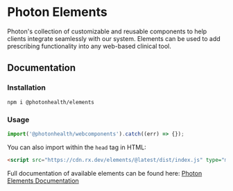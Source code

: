 # Photon Elements

Photon's collection of customizable and reusable components to help clients integrate seamlessly with our system. Elements can be used to add prescribing functionality into any web-based clinical tool.

## Documentation

### Installation

```shell
npm i @photonhealth/elements
```

### Usage

```javascript
import('@photonhealth/webcomponents').catch((err) => {});
```

You can also import within the `head` tag in HTML:

```html
<script src="https://cdn.rx.dev/elements/@latest/dist/index.js" type="module"></script>
```

Full documentation of available elements can be found here: [Photon Elements Documentation](https://docs.photon.health/docs/elements)
